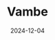 ---  
layout: startup_page  
title: "Vambe"  
id: "vambe.ai"  
permalink: "/vambevambe.ai12042024/"  
website: "https://vambe.ai/"  
funding_round: "Seed"  
funding_amount: "$3.85M"  
investors: "Monashees, Nazca, M13"  
about: "Vambe provides AI-powered agents for WhatsApp, enabling small and medium-sized businesses to automate customer communications and boost sales. Their platform simplifies interactions, allowing businesses to scale their outreach and close deals efficiently, regardless of size. The company initially focused on debt collection but pivoted to leverage the success of its AI agent feature."  
markets: "AI, Sales Automation, Customer Communication"  
hq: "Santiago, Santiago Metropolitan Region, Chile"  
founded_year: "2023"  
linkedin: "https://www.linkedin.com/company/vambe"  
twitter: ""  
instagram: ""  
facebook: ""  
crunchbase: "https://www.crunchbase.com/organization/vambe"  
pitchbook: "https://pitchbook.com/profiles/company/608774-86"  

date_display: "04-Dec-2024"  
date: "2024-12-04"

# SEO Optimization  
meta_title: "Vambe - Seed Funding ($3.85M)"  
meta_description: "Vambe, Vambe provides AI-powered agents for WhatsApp, enabling small and medium-sized businesses to automate customer communications and boost sales. Their p..."  
meta_keywords: "Vambe, AI, Sales Automation, Customer Communication, Seed funding"  
canonical_url: "https://startup.projectstartups.com/vambevambe.ai12042024/"  
---